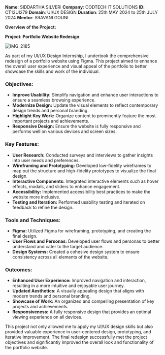 **Name**: SIDDARTHA SILVERI
**Company**: CODTECH IT SOLUTIONS
**ID**: CT12UI279
**Domain**: UI/UX DESIGN
**Duration**: 25th MAY 2024 to 25th JULY 2024
**Mentor**: SRAVANI GOUNI

**Overview of the Project:**
 
**Project: Portfolio Website Redesign**

![IMG_2185](https://github.com/sid2623/CODTECH-Task1/assets/171139743/e8fe6588-505b-4529-b67c-5085136887ee)

As part of my UI/UX Design Internship, I undertook the comprehensive redesign of a portfolio website using Figma. This project aimed to enhance the overall user experience and visual appeal of the portfolio to better showcase the skills and work of the individual.

### Objectives:
- **Improve Usability:** Simplify navigation and enhance user interactions to ensure a seamless browsing experience.
- **Modernize Design:** Update the visual elements to reflect contemporary design trends and personal branding.
- **Highlight Key Work:** Organize content to prominently feature the most important projects and achievements.
- **Responsive Design:** Ensure the website is fully responsive and performs well on various devices and screen sizes.

### Key Features:
- **User Research:** Conducted surveys and interviews to gather insights into user needs and preferences.
- **Wireframing and Prototyping:** Developed low-fidelity wireframes to map out the structure and high-fidelity prototypes to visualize the final design.
- **Interactive Components:** Integrated interactive elements such as hover effects, modals, and sliders to enhance engagement.
- **Accessibility:** Implemented accessibility best practices to make the website more inclusive.
- **Testing and Iteration:** Performed usability testing and iterated on feedback to refine the design.

### Tools and Techniques:
- **Figma:** Utilized Figma for wireframing, prototyping, and creating the final design.
- **User Flows and Personas:** Developed user flows and personas to better understand and cater to the target audience.
- **Design Systems:** Created a cohesive design system to ensure consistency across all elements of the website.

### Outcomes:
- **Enhanced User Experience:** Improved navigation and interaction, resulting in a more intuitive and enjoyable user journey.
- **Updated Aesthetics:** A visually appealing design that aligns with modern trends and personal branding.
- **Showcase of Work:** An organized and compelling presentation of key projects and achievements.
- **Responsiveness:** A fully responsive design that provides an optimal viewing experience on all devices.

This project not only allowed me to apply my UI/UX design skills but also provided valuable experience in user-centered design, prototyping, and iterative improvement. The final redesign successfully met the project objectives and significantly improved the overall look and functionality of the portfolio website.
